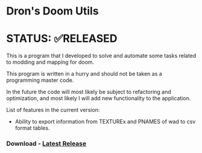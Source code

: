 # Dron's Doom Utils

# STATUS: ✅RELEASED

This is a program that I developed to solve and automate some tasks related to modding and mapping for doom.

This program is written in a hurry and should not be taken as a programming master code.

In the future the code will most likely be subject to refactoring and optimization, and most likely I will add new functionality to the application.

List of features in the current version:
- Ability to export information from TEXTUREx and PNAMES of wad to csv format tables.

### Download - [Latest Release](https://github.com/Doom-Mapping-Modding-Lair-DRON12261/SFT-DronsDoomUtils/releases/latest/download/Dron.s.Doom.Utiils.v0.1.zip)
